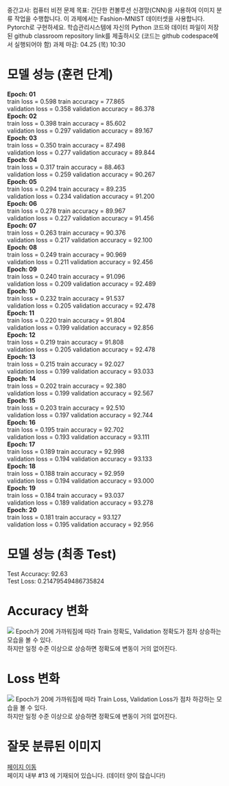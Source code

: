 중간고사: 컴퓨터 비전 문제
목표: 간단한 컨볼루션 신경망(CNN)을 사용하여 이미지 분류 작업을 수행합니다. 이 과제에서는 Fashion-MNIST 데이터셋을 사용합니다. Pytorch로 구현하세요.
학습관리시스템에 자신의 Python 코드와 데이터 파일이 저장된 github classroom repository link를 제출하시오 (코드는 github codespace에서 실행되어야 함)
과제 마감: 04.25 (목) 10:30

<h1><b>모델 성능 (훈련 단계)</b></h1>

<b>Epoch: 01<br></b>
train loss = 0.598 train accuracy = 77.865 <br>
validation loss = 0.358 validation accuracy = 86.378<br>
<b>Epoch: 02<br></b>
train loss = 0.398 train accuracy = 85.602<br>
validation loss = 0.297 validation accuracy = 89.167<br>
<b>Epoch: 03<br></b>
train loss = 0.350 train accuracy = 87.498<br>
validation loss = 0.277 validation accuracy = 89.844<br>
<b>Epoch: 04<br></b>
train loss = 0.317 train accuracy = 88.463<br>
validation loss = 0.259 validation accuracy = 90.267<br>
<b>Epoch: 05<br></b>
train loss = 0.294 train accuracy = 89.235<br>
validation loss = 0.234 validation accuracy = 91.200<br>
<b>Epoch: 06<br></b>
train loss = 0.278 train accuracy = 89.967<br>
validation loss = 0.227 validation accuracy = 91.456<br>
<b>Epoch: 07<br></b>
train loss = 0.263 train accuracy = 90.376<br>
validation loss = 0.217 validation accuracy = 92.100<br>
<b>Epoch: 08<br></b>
train loss = 0.249 train accuracy = 90.969<br>
validation loss = 0.211 validation accuracy = 92.456<br>
<b>Epoch: 09<br></b>
train loss = 0.240 train accuracy = 91.096<br>
validation loss = 0.209 validation accuracy = 92.489<br>
<b>Epoch: 10<br></b>
train loss = 0.232 train accuracy = 91.537<br>
validation loss = 0.205 validation accuracy = 92.478<br>
<b>Epoch: 11<br></b>
train loss = 0.220 train accuracy = 91.804<br>
validation loss = 0.199 validation accuracy = 92.856<br>
<b>Epoch: 12<br></b>
train loss = 0.219 train accuracy = 91.808<br>
validation loss = 0.205 validation accuracy = 92.478<br>
<b>Epoch: 13<br></b>
train loss = 0.215 train accuracy = 92.027<br>
validation loss = 0.199 validation accuracy = 93.033<br>
<b>Epoch: 14<br></b>
train loss = 0.202 train accuracy = 92.380<br>
validation loss = 0.199 validation accuracy = 92.567<br>
<b>Epoch: 15<br></b>
train loss = 0.203 train accuracy = 92.510<br>
validation loss = 0.197 validation accuracy = 92.744<br>
<b>Epoch: 16<br></b>
train loss = 0.195 train accuracy = 92.702<br>
validation loss = 0.193 validation accuracy = 93.111<br>
<b>Epoch: 17<br></b>
train loss = 0.189 train accuracy = 92.998<br>
validation loss = 0.194 validation accuracy = 93.133<br>
<b>Epoch: 18<br></b>
train loss = 0.188 train accuracy = 92.959<br>
validation loss = 0.194 validation accuracy = 93.000<br>
<b>Epoch: 19<br></b>
train loss = 0.184 train accuracy = 93.037<br>
validation loss = 0.189 validation accuracy = 93.278<br>
<b>Epoch: 20<br></b>
train loss = 0.181 train accuracy = 93.127<br>
validation loss = 0.195 validation accuracy = 92.956<br>


<h1><b>모델 성능 (최종 Test)</b><br></h1>
Test Accuracy: 92.63<br>
Test Loss: 0.21479549486735824<br>

<h1>Accuracy 변화</h1>
<img src="https://github.com/Konkuk-Univ-Glocal-Campus/introai202401-midterm-OverTook/assets/20220857/cccbe4cf-5ed7-4fcb-998f-b6ad35982947"></img>
Epoch가 20에 가까워짐에 따라 Train 정확도, Validation 정확도가 점차 상승하는 모습을 볼 수 있다.<br>
하지만 일정 수준 이상으로 상승하면 정확도에 변동이 거의 없어진다.

<h1>Loss 변화</h1>
<img src="https://github.com/Konkuk-Univ-Glocal-Campus/introai202401-midterm-OverTook/assets/20220857/58ae52de-6878-4a61-a4d9-f2afde0e7a2e"></img>
Epoch가 20에 가까워짐에 따라 Train Loss, Validation Loss가 점차 하강하는 모습을 볼 수 있다.<br>
하지만 일정 수준 이상으로 상승하면 정확도에 변동이 거의 없어진다.

<h1>잘못 분류된 이미지</h1>
<a href="https://github.com/Konkuk-Univ-Glocal-Campus/introai202401-midterm-OverTook/blob/main/mid_term.ipynb">페이지 이동</a><br>
페이지 내부 #13 에 기재되어 있습니다. (데이터 양이 많습니다!)
